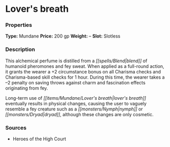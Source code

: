﻿---
Title: "Lover's breath"
Type: "Mundane"
Price: "200 gp"
Weight: "–"
Slot: "Slotless"
Description: |
  "This alchemical perfume is distilled from a blend of humanoid pheromones and fey sweat. When applied as a full-round action, it grants the wearer a +2 circumstance bonus on all Charisma checks and Charisma-based skill checks for 1 hour. During this time, the wearer takes a –2 penalty on saving throws against charm and fascination effects originating from fey.
  Long-term use of lover's breath eventually results in physical changes, causing the user to vaguely resemble a fey creature such as a nymph or dryad, although these changes are only cosmetic."
Sources: "['Heroes of the High Court']"
---

# Lover's breath

### Properties

**Type:** Mundane **Price:** 200 gp **Weight:** – **Slot:** Slotless

### Description

This alchemical perfume is distilled from a _[[spells/Blend|blend]]_ of humanoid pheromones and fey sweat. When applied as a full-round action, it grants the wearer a +2 circumstance bonus on all Charisma checks and Charisma-based skill checks for 1 hour. During this time, the wearer takes a –2 penalty on saving throws against charm and fascination effects originating from fey.

Long-term use of _[[items/Mundane/Lover's breath|lover's breath]]_ eventually results in physical changes, causing the user to vaguely resemble a fey creature such as a _[[monsters/Nymph|nymph]]_ or _[[monsters/Dryad|dryad]]_, although these changes are only cosmetic.

### Sources

* Heroes of the High Court